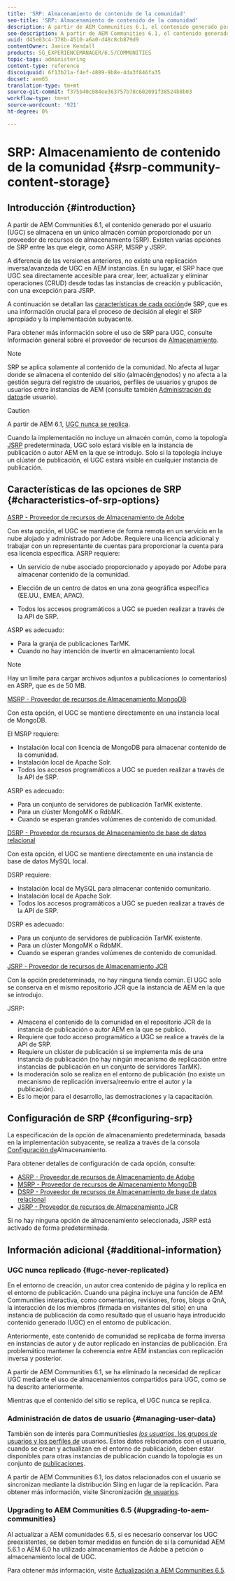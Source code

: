 ```yaml
---
title: 'SRP: Almacenamiento de contenido de la comunidad'
seo-title: 'SRP: Almacenamiento de contenido de la comunidad'
description: A partir de AEM Communities 6.1, el contenido generado por el usuario (UGC) se almacena en una única tienda común proporcionada por un proveedor de recursos de almacenamiento (SRP)
seo-description: A partir de AEM Communities 6.1, el contenido generado por el usuario (UGC) se almacena en una única tienda común proporcionada por un proveedor de recursos de almacenamiento (SRP)
uuid: d45e03c4-378b-4510-a6a0-d48c8cb879d9
contentOwner: Janice Kendall
products: SG_EXPERIENCEMANAGER/6.5/COMMUNITIES
topic-tags: administering
content-type: reference
discoiquuid: 6f13b21a-f4ef-4889-9b8e-4da3f846fa35
docset: aem65
translation-type: tm+mt
source-git-commit: f375b40c084ee363757b78c602091f38524b8b03
workflow-type: tm+mt
source-wordcount: '921'
ht-degree: 0%

---
```



# SRP: Almacenamiento de contenido de la comunidad {#srp-community-content-storage}

## Introducción {#introduction}

A partir de AEM Communities 6.1, el contenido generado por el usuario (UGC) se almacena en un único almacén común proporcionado por un proveedor de recursos de almacenamiento (SRP). Existen varias opciones de SRP entre las que elegir, como ASRP, MSRP y JSRP.

A diferencia de las versiones anteriores, no existe una replicación inversa/avanzada de UGC en AEM instancias. En su lugar, el SRP hace que UGC sea directamente accesible para crear, leer, actualizar y eliminar operaciones (CRUD) desde todas las instancias de creación y publicación, con una excepción para JSRP.

A continuación se detallan las [características de cada opción](#characteristics-of-srp-options)de SRP, que es una información crucial para el proceso de decisión al elegir el SRP apropiado y la implementación [](/help/communities/topologies.md)subyacente.

Para obtener más información sobre el uso de SRP para UGC, consulte Información general sobre el proveedor de recursos de [Almacenamiento](/help/communities/srp.md).

>[!NOTE]
>
>SRP se aplica solamente al contenido de la comunidad. No afecta al lugar donde se almacena el contenido del sitio (almacén[de](/help/sites-deploying/data-store-config.md)nodos) y no afecta a la gestión segura del registro de usuarios, perfiles de usuarios y grupos de usuarios entre instancias de AEM (consulte también [Administración de datos](#managing-user-data)de usuario).

>[!CAUTION]
>
>A partir de AEM 6.1, [UGC nunca se replica](#ugc-never-replicated).
>
>Cuando la implementación no incluye un almacén común, como la topología [JSRP](/help/communities/topologies.md#jsrp) predeterminada, UGC solo estará visible en la instancia de publicación o autor AEM en la que se introdujo. Solo si la topología incluye un clúster de publicación, el UGC estará visible en cualquier instancia de publicación.

## Características de las opciones de SRP {#characteristics-of-srp-options}

[ASRP - Proveedor de recursos de Almacenamiento de Adobe](/help/communities/asrp.md)

Con esta opción, el UGC se mantiene de forma remota en un servicio en la nube alojado y administrado por Adobe. Requiere una licencia adicional y trabajar con un representante de cuentas para proporcionar la cuenta para esa licencia específica. ASRP requiere:

* Un servicio de nube asociado proporcionado y apoyado por Adobe para almacenar contenido de la comunidad.
* Elección de un centro de datos en una zona geográfica específica (EE.UU., EMEA, APAC).

* Todos los accesos programáticos a UGC se pueden realizar a través de la API de SRP.

ASRP es adecuado:

* Para la granja de publicaciones TarMK.
* Cuando no hay intención de invertir en almacenamiento local.

>[!NOTE]
>
>Hay un límite para cargar archivos adjuntos a publicaciones (o comentarios) en ASRP, que es de 50 MB.

[MSRP - Proveedor de recursos de Almacenamiento MongoDB](/help/communities/msrp.md)

Con esta opción, el UGC se mantiene directamente en una instancia local de MongoDB.

El MSRP requiere:

* Instalación local con licencia de MongoDB para almacenar contenido de la comunidad.
* Instalación local de Apache Solr.
* Todos los accesos programáticos a UGC se pueden realizar a través de la API de SRP.

ASRP es adecuado:

* Para un conjunto de servidores de publicación TarMK existente.
* Para un clúster MongoMK o RdbMK.
* Cuando se esperan grandes volúmenes de contenido de comunidad.

[DSRP - Proveedor de recursos de Almacenamiento de base de datos relacional](/help/communities/dsrp.md)

Con esta opción, el UGC se mantiene directamente en una instancia de base de datos MySQL local.

DSRP requiere:

* Instalación local de MySQL para almacenar contenido comunitario.
* Instalación local de Apache Solr.
* Todos los accesos programáticos a UGC se pueden realizar a través de la API de SRP.

DSRP es adecuado:

* Para un conjunto de servidores de publicación TarMK existente.
* Para un clúster MongoMK o RdbMK.
* Cuando se esperan grandes volúmenes de contenido de comunidad.

[JSRP - Proveedor de recursos de Almacenamiento JCR](/help/communities/jsrp.md)

Con la opción predeterminada, no hay ninguna tienda común. El UGC solo se conserva en el mismo repositorio JCR que la instancia de AEM en la que se introdujo.

JSRP:

* Almacena el contenido de la comunidad en el repositorio JCR de la instancia de publicación o autor AEM en la que se publicó.
* Requiere que todo acceso programático a UGC se realice a través de la API de SRP.
* Requiere un clúster de publicación si se implementa más de una instancia de publicación (no hay ningún mecanismo de replicación entre instancias de publicación en un conjunto de servidores TarMK).
* la moderación solo se realiza en el entorno de publicación (no existe un mecanismo de replicación inversa/reenvío entre el autor y la publicación).
* Es lo mejor para el desarrollo, las demostraciones y la capacitación.

## Configuración de SRP {#configuring-srp}

La especificación de la opción de almacenamiento predeterminada, basada en la implementación subyacente, se realiza a través de la consola [Configuración de](/help/communities/srp-config.md)Almacenamiento.

Para obtener detalles de configuración de cada opción, consulte:

* [ASRP - Proveedor de recursos de Almacenamiento de Adobe](/help/communities/asrp.md)
* [MSRP - Proveedor de recursos de Almacenamiento MongoDB](/help/communities/msrp.md)
* [DSRP - Proveedor de recursos de Almacenamiento de base de datos relacional](/help/communities/dsrp.md)
* [JSRP - Proveedor de recursos de Almacenamiento JCR](/help/communities/jsrp.md)

Si no hay ninguna opción de almacenamiento seleccionada, JSRP está activado de forma predeterminada.

## Información adicional {#additional-information}

### UGC nunca replicado {#ugc-never-replicated}

En el entorno de creación, un autor crea contenido de página y lo replica en el entorno de publicación. Cuando una página incluye una función de AEM Communities interactiva, como comentarios, revisiones, foros, blogs o QnA, la interacción de los miembros (firmada en visitantes del sitio) en una instancia de publicación da como resultado que el usuario haya introducido contenido generado (UGC) en el entorno de publicación.

Anteriormente, este contenido de comunidad se replicaba de forma inversa en instancias de autor y de autor replicado en instancias de publicación. Era problemático mantener la coherencia entre AEM instancias con replicación inversa y posterior.

A partir de AEM Communities 6.1, se ha eliminado la necesidad de replicar UGC mediante el uso de almacenamientos compartidos para UGC, como se ha descrito anteriormente.

Mientras que el contenido del sitio se replica, el UGC nunca se replica.

### Administración de datos de usuario {#managing-user-data}

También son de interés para CommunitiesIes [*los usuarios*, los grupos *de* usuarios y los perfiles *de*](/help/communities/users.md) usuarios. Estos datos relacionados con el usuario, cuando se crean y actualizan en el entorno de publicación, deben estar disponibles para otras instancias de publicación cuando la topología es un conjunto de [publicaciones](/help/sites-deploying/recommended-deploys.md#tarmk-farm).

A partir de AEM Communities 6.1, los datos relacionados con el usuario se sincronizan mediante la distribución Sling en lugar de la replicación. Para obtener más información, visite Sincronización [de usuarios](/help/communities/sync.md).

### Upgrading to AEM Communities 6.5 {#upgrading-to-aem-communities}

Al actualizar a AEM comunidades 6.5, si es necesario conservar los UGC preexistentes, se deben tomar medidas en función de si la comunidad AEM 5.6.1 o AEM 6.0 ha utilizado almacenamientos de Adobe a petición o almacenamiento local de UGC.

Para obtener más información, visite [Actualización a AEM Communities 6.5](/help/communities/upgrade.md).
